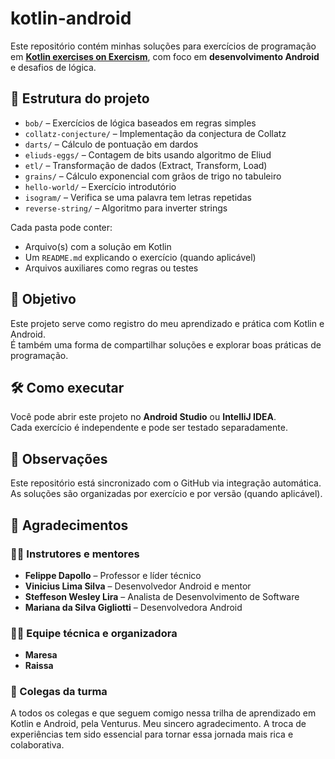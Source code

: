 # kotlin-android

Este repositório contém minhas soluções para exercícios de programação em 
**[Kotlin exercises on Exercism](https://exercism.org/tracks/kotlin/exercises)**, com foco em 
**desenvolvimento Android** e desafios de lógica.

## 📁 Estrutura do projeto

- `bob/` – Exercícios de lógica baseados em regras simples
- `collatz-conjecture/` – Implementação da conjectura de Collatz
- `darts/` – Cálculo de pontuação em dardos
- `eliuds-eggs/` – Contagem de bits usando algoritmo de Eliud
- `etl/` – Transformação de dados (Extract, Transform, Load)
- `grains/` – Cálculo exponencial com grãos de trigo no tabuleiro
- `hello-world/` – Exercício introdutório
- `isogram/` – Verifica se uma palavra tem letras repetidas
- `reverse-string/` – Algoritmo para inverter strings

Cada pasta pode conter:
- Arquivo(s) com a solução em Kotlin
- Um `README.md` explicando o exercício (quando aplicável)
- Arquivos auxiliares como regras ou testes

## 🚀 Objetivo

Este projeto serve como registro do meu aprendizado e prática com Kotlin e Android.  
É também uma forma de compartilhar soluções e explorar boas práticas de programação.

## 🛠️ Como executar

Você pode abrir este projeto no **Android Studio** ou **IntelliJ IDEA**.  
Cada exercício é independente e pode ser testado separadamente.

## 📌 Observações

Este repositório está sincronizado com o GitHub via integração automática.  
As soluções são organizadas por exercício e por versão (quando aplicável).

## 🙏 Agradecimentos 
### 👨‍🏫 Instrutores e mentores
- **Felippe Dapollo** – Professor e líder técnico
- **Vinicius Lima Silva** – Desenvolvedor Android e mentor
- **Steffeson Wesley Lira** – Analista de Desenvolvimento de Software
- **Mariana da Silva Gigliotti** – Desenvolvedora Android

### 🧑‍💻 Equipe técnica e organizadora
- **Maresa**
- **Raissa**

### 👥 Colegas da turma
A todos os colegas e que seguem comigo nessa trilha de aprendizado em Kotlin e Android, pela Venturus.
Meu sincero agradecimento.
A troca de experiências tem sido essencial para tornar essa jornada mais rica e colaborativa.

